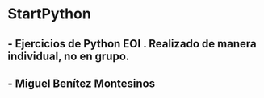 # StartPython

## - Ejercicios de Python EOI . Realizado de manera individual, no en grupo.

## - Miguel Benítez Montesinos